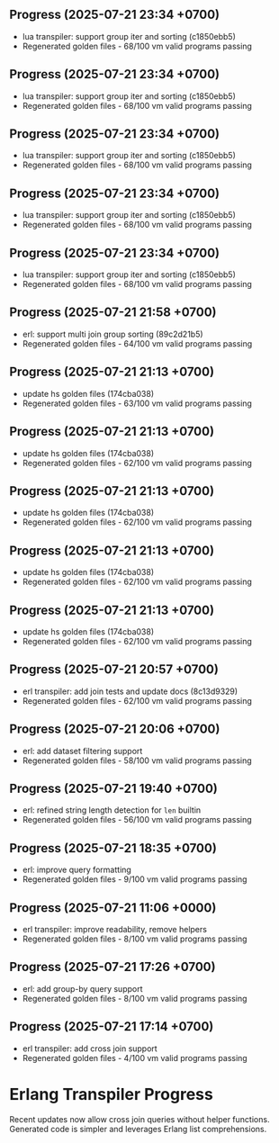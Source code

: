## Progress (2025-07-21 23:34 +0700)
- lua transpiler: support group iter and sorting (c1850ebb5)
- Regenerated golden files - 68/100 vm valid programs passing

## Progress (2025-07-21 23:34 +0700)
- lua transpiler: support group iter and sorting (c1850ebb5)
- Regenerated golden files - 68/100 vm valid programs passing

## Progress (2025-07-21 23:34 +0700)
- lua transpiler: support group iter and sorting (c1850ebb5)
- Regenerated golden files - 68/100 vm valid programs passing

## Progress (2025-07-21 23:34 +0700)
- lua transpiler: support group iter and sorting (c1850ebb5)
- Regenerated golden files - 68/100 vm valid programs passing

## Progress (2025-07-21 23:34 +0700)
- lua transpiler: support group iter and sorting (c1850ebb5)
- Regenerated golden files - 68/100 vm valid programs passing

## Progress (2025-07-21 21:58 +0700)
- erl: support multi join group sorting (89c2d21b5)
- Regenerated golden files - 64/100 vm valid programs passing

## Progress (2025-07-21 21:13 +0700)
- update hs golden files (174cba038)
- Regenerated golden files - 63/100 vm valid programs passing

## Progress (2025-07-21 21:13 +0700)
- update hs golden files (174cba038)
- Regenerated golden files - 62/100 vm valid programs passing

## Progress (2025-07-21 21:13 +0700)
- update hs golden files (174cba038)
- Regenerated golden files - 62/100 vm valid programs passing

## Progress (2025-07-21 21:13 +0700)
- update hs golden files (174cba038)
- Regenerated golden files - 62/100 vm valid programs passing

## Progress (2025-07-21 21:13 +0700)
- update hs golden files (174cba038)
- Regenerated golden files - 62/100 vm valid programs passing

## Progress (2025-07-21 20:57 +0700)
- erl transpiler: add join tests and update docs (8c13d9329)
- Regenerated golden files - 62/100 vm valid programs passing

## Progress (2025-07-21 20:06 +0700)
- erl: add dataset filtering support
- Regenerated golden files - 58/100 vm valid programs passing

## Progress (2025-07-21 19:40 +0700)
- erl: refined string length detection for `len` builtin
- Regenerated golden files - 56/100 vm valid programs passing

## Progress (2025-07-21 18:35 +0700)
- erl: improve query formatting
- Regenerated golden files - 9/100 vm valid programs passing

## Progress (2025-07-21 11:06 +0000)
- erl transpiler: improve readability, remove helpers
- Regenerated golden files - 8/100 vm valid programs passing

## Progress (2025-07-21 17:26 +0700)
- erl: add group-by query support
- Regenerated golden files - 8/100 vm valid programs passing

## Progress (2025-07-21 17:14 +0700)
- erl transpiler: add cross join support
- Regenerated golden files - 4/100 vm valid programs passing

# Erlang Transpiler Progress

Recent updates now allow cross join queries without helper functions. Generated code is simpler and leverages Erlang list comprehensions.
